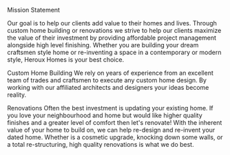 Mission Statement

Our goal is to help our clients add value to their homes and lives.  Through custom home building or renovations we strive to help our clients maximize the value of their investment by providing affordable project management alongside high level finishing.  Whether you are building your dream craftsmen style home or re-inventing a space in a contemporary or modern style, Heroux Homes is your best choice.

Custom Home Building
We rely on years of experience from an excellent team of trades and craftsmen to execute any custom home design.  By working with our affiliated architects and designers your ideas become reality.

Renovations
Often the best investment is updating your existing home.  If you love your neighbourhood and home but would like higher quality finishes and a greater level of comfort then let's renovate!  With the inherent value of your home to build on, we can help re-design and re-invent your dated home.  Whether is a cosmetic upgrade, knocking down some walls, or a total re-structuring, high quality renovations is what we do best.
